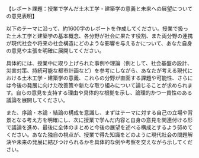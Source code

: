 【レポート課題：授業で学んだ土木工学・建築学の意義と未来への展望についての意見表明】

以下のテーマに沿って、約1600字のレポートを作成してください。授業で扱った土木工学と建築学の基本概念、各分野が社会に果たす役割、また両分野の連携が現代社会や将来の社会構造にどのような影響を与えるかについて、あなた自身の意見や主張を明確に展開してください。

具体的には、授業中に取り上げられた事例や理論（例として、社会基盤の設計、災害対策、持続可能な都市計画など）を参考にしながら、あなたが考える現代における土木工学・建築学の意義、これらの分野が直面する課題や可能性、さらには今後の発展に向けた改善策や新たな取り組みについて論じることが求められます。自らの意見を支持する理由や具体的な根拠を示し、論理的かつ一貫性のある議論を展開してください。

また、序論・本論・結論の構成を意識し、まずはテーマに対する自己の立場や背景となる考え方を明確にし、次に授業で学んだ内容と自身の意見を関連付ける形で議論を進め、最後に全体のまとめと今後の展望を述べる構成とするよう努めてください。あなた独自の視点が、授業で得た知識をどのように現代社会の問題解決や未来の発展に結びつけられるかを具体的な例や考察を交えながら示してください。